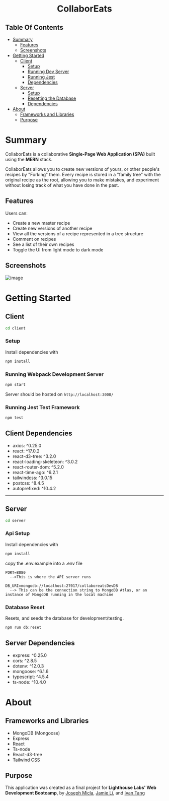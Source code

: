 <h1 align="center">CollaborEats</h1>

## Table Of Contents

- [Summary](#summary)
  - [Features](#features)
  - [Screenshots](#screenshots)
- [Getting Started](#getting-started)
  - [Client](#client)
    - [Setup](#setup)
    - [Running Dev Server](#running-webpack-development-server)
    - [Running Jest](#running-jest-test-framework)
    - [Dependencies](#client-dependencies)
  - [Server](#server)
    - [Setup](#api-setup)
    - [Resetting the Database](#database-reset)
    - [Dependencies](#server-dependencies)
- [About](#about)
  - [Frameworks and Libraries](#frameworks-and-libraries)
  - [Purpose](#purpose)

# Summary

CollaborEats is a collaborative **Single-Page Web Application (SPA)** built using the **MERN** stack.

CollaborEats allows you to create new versions of yours, or other people's recipes by "Forking" them. Every recipe is stored in a "family tree" with the original recipe as the root, allowing you to make mistakes, and experiment without losing track of what you have done in the past.

## Features

Users can:

- Create a new master recipe
- Create new versions of another recipe
- View all the versions of a recipe represented in a tree structure
- Comment on recipes
- See a list of their own recipes
- Toggle the UI from light mode to dark mode

## Screenshots

![image](./docs/images/link)

# Getting Started

## **Client**

```sh
cd client
```

### Setup

Install dependencies with

```sh
npm install
```

### Running Webpack Development Server

```sh
npm start
```

Server should be hosted on `http://localhost:3000/`

### Running Jest Test Framework

```sh
npm test
```

## Client Dependencies

- axios: ^0.25.0
- react: ^17.0.2
- react-d3-tree: ^3.2.0
- react-loading-skeleteon: ^3.0.2
- react-router-dom: ^5.2.0
- react-time-ago: ^6.2.1
- tailwindcss: ^3.0.15
- postcss: ^8.4.5
- autoprefixed: ^10.4.2

---

## **Server**

```sh
cd server
```

### Api Setup

Install dependencies with

```sh
npm install
```

copy the .env.example into a .env file

```env
PORT=8080
  -->This is where the API server runs

DB_URI=mongodb://localhost:27017/collaboreatsDevDB
  --> This can be the connection string to MongoDB Atlas, or an instance of MongoDB running in the local machine
```

### Database Reset

Resets, and seeds the database for development/testing.

```sh
npm run db:reset
```

## Server Dependencies

- express: ^0.25.0
- cors: ^2.8.5
- dotenv: ^12.0.3
- mongoose: ^6.1.6
- typescript: ^4.5.4
- ts-node: ^10.4.0

# About

## Frameworks and Libraries

- MongoDB (Mongoose)
- Express
- React
- Ts-node
- React-d3-tree
- Tailwind CSS

## Purpose

This application was created as a final project for **Lighthouse Labs' Web Development Bootcamp**, by [Joseph Micla](https://github.com/JoeMics), [Jamie Li](https://github.com/LiJamie1), and [Ivan Tang](https://github.com/tangivan)
